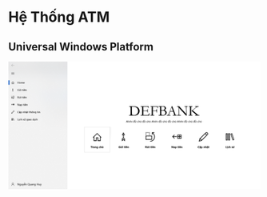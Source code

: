 # Hệ Thống ATM
## Universal Windows Platform
![Screen Shot](https://raw.githubusercontent.com/quanghuy1242/HeThongATM_UWP/master/s.png)
